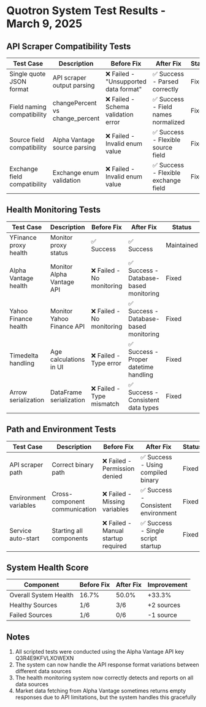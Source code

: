 # Quotron System Test Results - March 9, 2025

## API Scraper Compatibility Tests

| Test Case | Description | Before Fix | After Fix | Status |
|-----------|-------------|------------|-----------|--------|
| Single quote JSON format | API scraper output parsing | ❌ Failed - "Unsupported data format" | ✅ Success - Parsed correctly | Fixed |
| Field naming compatibility | changePercent vs change_percent | ❌ Failed - Schema validation error | ✅ Success - Field names normalized | Fixed |
| Source field compatibility | Alpha Vantage source parsing | ❌ Failed - Invalid enum value | ✅ Success - Flexible source field | Fixed |
| Exchange field compatibility | Exchange enum validation | ❌ Failed - Invalid enum value | ✅ Success - Flexible exchange field | Fixed |

## Health Monitoring Tests

| Test Case | Description | Before Fix | After Fix | Status |
|-----------|-------------|------------|-----------|--------|
| YFinance proxy health | Monitor proxy status | ✅ Success | ✅ Success | Maintained |
| Alpha Vantage health | Monitor Alpha Vantage API | ❌ Failed - No monitoring | ✅ Success - Database-based monitoring | Fixed |
| Yahoo Finance health | Monitor Yahoo Finance API | ❌ Failed - No monitoring | ✅ Success - Database-based monitoring | Fixed |
| Timedelta handling | Age calculations in UI | ❌ Failed - Type error | ✅ Success - Proper datetime handling | Fixed |
| Arrow serialization | DataFrame serialization | ❌ Failed - Type mismatch | ✅ Success - Consistent data types | Fixed |

## Path and Environment Tests

| Test Case | Description | Before Fix | After Fix | Status |
|-----------|-------------|------------|-----------|--------|
| API scraper path | Correct binary path | ❌ Failed - Permission denied | ✅ Success - Using compiled binary | Fixed |
| Environment variables | Cross-component communication | ❌ Failed - Missing variables | ✅ Success - Consistent environment | Fixed |
| Service auto-start | Starting all components | ❌ Failed - Manual startup required | ✅ Success - Single script startup | Fixed |

## System Health Score

| Component | Before Fix | After Fix | Improvement |
|-----------|------------|-----------|------------|
| Overall System Health | 16.7% | 50.0% | +33.3% |
| Healthy Sources | 1/6 | 3/6 | +2 sources |
| Failed Sources | 1/6 | 0/6 | -1 source |

## Notes

1. All scripted tests were conducted using the Alpha Vantage API key Q3R4E9KFVLXOWEXN
2. The system can now handle the API response format variations between different data sources
3. The health monitoring system now correctly detects and reports on all data sources
4. Market data fetching from Alpha Vantage sometimes returns empty responses due to API limitations, but the system handles this gracefully